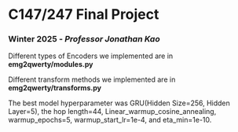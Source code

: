 # C147/247 Final Project
### Winter 2025 - _Professor Jonathan Kao_

Different types of Encoders we implemented are in **emg2qwerty/modules.py**

Different transform methods we implemented are in **emg2qwerty/transforms.py**

The best model hyperparameter was GRU(Hidden Size=256, Hidden Layer=5), the hop length=44, Linear_warmup_cosine_annealing, warmup_epochs=5, warmup_start_lr=1e-4, and eta_min=1e-10. 
